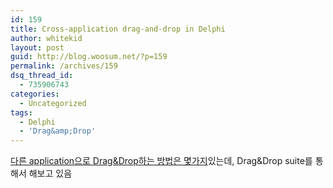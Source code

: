 ```yaml
---
id: 159
title: Cross-application drag-and-drop in Delphi
author: whitekid
layout: post
guid: http://blog.woosum.net/?p=159
permalink: /archives/159
dsq_thread_id:
  - 735906743
categories:
  - Uncategorized
tags:
  - Delphi
  - 'Drag&amp;Drop'
---
```

[다른 application으로 Drag&Drop하는 방법은 몇가지][1]있는데, Drag&Drop suite를 통해서 해보고 있음

 [1]: http://stackoverflow.com/questions/295259/cross-application-drag-and-drop-in-delphi